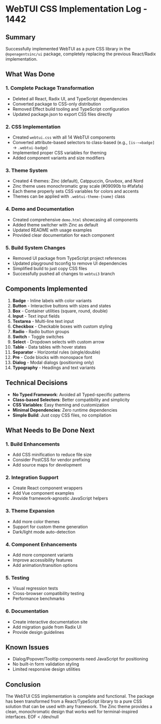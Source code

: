 # WebTUI CSS Implementation Log - 1442

## Summary

Successfully implemented WebTUI as a pure CSS library in the `@openagentsinc/ui` package, completely replacing the previous React/Radix implementation.

## What Was Done

### 1. Complete Package Transformation
- Deleted all React, Radix UI, and TypeScript dependencies
- Converted package to CSS-only distribution
- Removed Effect build tooling and TypeScript configuration
- Updated package.json to export CSS files directly

### 2. CSS Implementation
- Created `webtui.css` with all 14 WebTUI components
- Converted attribute-based selectors to class-based (e.g., `[is-~=badge]` → `.webtui-badge`)
- Implemented proper CSS variables for theming
- Added component variants and size modifiers

### 3. Theme System
- Created 4 themes: Zinc (default), Catppuccin, Gruvbox, and Nord
- Zinc theme uses monochromatic gray scale (#09090b to #fafafa)
- Each theme properly sets CSS variables for colors and accents
- Themes can be applied with `.webtui-theme-{name}` class

### 4. Demo and Documentation
- Created comprehensive `demo.html` showcasing all components
- Added theme switcher with Zinc as default
- Updated README with usage examples
- Provided clear documentation for each component

### 5. Build System Changes
- Removed UI package from TypeScript project references
- Updated playground tsconfig to remove UI dependencies
- Simplified build to just copy CSS files
- Successfully pushed all changes to `webtui3` branch

## Components Implemented

1. **Badge** - Inline labels with color variants
2. **Button** - Interactive buttons with sizes and states
3. **Box** - Container utilities (square, round, double)
4. **Input** - Text input fields
5. **Textarea** - Multi-line text input
6. **Checkbox** - Checkable boxes with custom styling
7. **Radio** - Radio button groups
8. **Switch** - Toggle switches
9. **Select** - Dropdown selects with custom arrow
10. **Table** - Data tables with hover states
11. **Separator** - Horizontal rules (single/double)
12. **Pre** - Code blocks with monospace font
13. **Dialog** - Modal dialogs (positioning only)
14. **Typography** - Headings and text variants

## Technical Decisions

- **No Typed Framework**: Avoided all Typed-specific patterns
- **Class-based Selectors**: Better compatibility and simplicity
- **CSS Variables**: Easy theming and customization
- **Minimal Dependencies**: Zero runtime dependencies
- **Simple Build**: Just copy CSS files, no compilation

## What Needs to Be Done Next

### 1. Build Enhancements
- Add CSS minification to reduce file size
- Consider PostCSS for vendor prefixing
- Add source maps for development

### 2. Integration Support
- Create React component wrappers
- Add Vue component examples
- Provide framework-agnostic JavaScript helpers

### 3. Theme Expansion
- Add more color themes
- Support for custom theme generation
- Dark/light mode auto-detection

### 4. Component Enhancements
- Add more component variants
- Improve accessibility features
- Add animation/transition options

### 5. Testing
- Visual regression tests
- Cross-browser compatibility testing
- Performance benchmarks

### 6. Documentation
- Create interactive documentation site
- Add migration guide from Radix UI
- Provide design guidelines

## Known Issues

- Dialog/Popover/Tooltip components need JavaScript for positioning
- No built-in form validation styling
- Limited responsive design utilities

## Conclusion

The WebTUI CSS implementation is complete and functional. The package has been transformed from a React/TypeScript library to a pure CSS solution that can be used with any framework. The Zinc theme provides a clean, monochromatic design that works well for terminal-inspired interfaces.
EOF < /dev/null